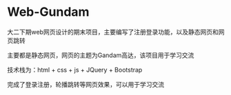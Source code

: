 # Web-Gundam

大二下期web网页设计的期末项目，主要编写了注册登录功能，以及静态网页和网页跳转

主要都是静态网页，网页的主题为Gandam高达，该项目用于学习交流

技术栈为：html + css + js + JQuery + Bootstrap

完成了登录注册，轮播跳转等网页效果，可以用于学习交流
